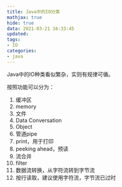 ```yaml
---
title: Java中的IO分类
mathjax: true
hide: true
data: 2021-03-21 16:33:45
updated:
tags:
- IO
categories:
- java
---
```


Java中的IO种类看似繁杂，实则有规律可循。

按照功能可以分为：

1. 缓冲区
2. memory
3. 文件
4. Data Conversation
5. Object
6. 管道pipe
7. print，用于打印
8. peeking ahead，预读
9. 流合并
10. filter
11. 数据流转换，从字符流转到字节流
12. 按行读取，建议使用字符流，字节流已过时